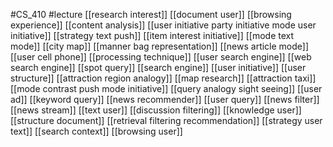 #CS_410
#lecture
[[research interest]]
[[document user]]
[[browsing experience]]
[[content analysis]]
[[user initiative party initiative mode user initiative]]
[[strategy text push]]
[[item interest initiative]]
[[mode text mode]]
[[city map]]
[[manner bag representation]]
[[news article mode]]
[[user cell phone]]
[[processing technique]]
[[user search engine]]
[[web search engine]]
[[spot query]]
[[search engine]]
[[user initiative]]
[[user structure]]
[[attraction region analogy]]
[[map research]]
[[attraction taxi]]
[[mode contrast push mode initiative]]
[[query analogy sight seeing]]
[[user ad]]
[[keyword query]]
[[news recommender]]
[[user query]]
[[news filter]]
[[news stream]]
[[text user]]
[[discussion filtering]]
[[knowledge user]]
[[structure document]]
[[retrieval filtering recommendation]]
[[strategy user text]]
[[search context]]
[[browsing user]]
